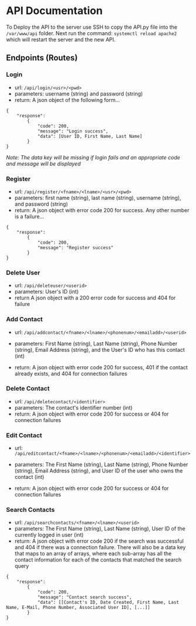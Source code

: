 # API Documentation
To Deploy the API to the server use SSH to copy the API.py file into the `/var/www/api` folder. Next run the command: `systemctl reload apache2` which will restart the server and the new API.

## Endpoints (Routes)
### Login
- url: `/api/login/<usr>/<pwd>`
- parameters: username (string) and password (string)
- return: A json object of the following form...

```
{
    "response": 
        {
            "code": 200, 
            "message": "Login success", 
            "data": [User ID, First Name, Last Name]
        }
}
```
*Note: The data key will be missing if login fails and an appropriate code and message will be displayed*
### Register
- url: `/api/register/<fname>/<lname>/<usr>/<pwd>`
- parameters: first name (string), last name (string), username (string), and password (string)
- return: A json object with error code 200 for success. Any other number is a failure...
```
{
    "response": 
        {
            "code": 200, 
            "message": "Register success"
        }
}
```
### Delete User
- url: `/api/deleteuser/<userid>`
- parameters: User's ID (int)
- return A json object with a 200 error code for success and 404 for failure
### Add Contact
- url: `/api/addcontact/<fname>/<lname>/<phonenum>/<emailadd>/<userid>`
- parameters: First Name (string), Last Name (string), Phone Number (string), Email Address (string), and the User's ID 
  who has this contact (int)
  
- return: A json object with error code 200 for success, 401 if the contact already exists, and 404 for connection failures
### Delete Contact
- url: `/api/deletecontact/<identifier>`
- parameters: The contact's identifier number (int)
- return: A json object with error code 200 for success or 404 for connection failures
### Edit Contact
- url: `/api/editcontact/<fname>/<lname>/<phonenum>/<emailadd>/<identifier>`
- parameters: The First Name (string), Last Name (string), Phone Number (string), Email Address (string), and User ID of
the user who owns the contact (int)
  
- return: A json object with error code 200 for success or 404 for connection failures
### Search Contacts
- url: `/api/searchcontacts/<fname>/<lname>/<userid>`
- parameters: The First Name (string), Last Name (string), User ID of the currently logged in user (int)
- return: A json object with error code 200 if the search was successful and 404 if there was a connection failure.
 There will also be a data key that maps to an array of arrays, where each sub-array has all the contact information for
  each of the contacts that matched the search query
  
```
{
    "response": 
        {
            "code": 200, 
            "message": "Contact search success", 
            "data": [[Contact's ID, Date Created, First Name, Last Name, E-Mail, Phone Number, Associated User ID], [...]]
        }
}
```